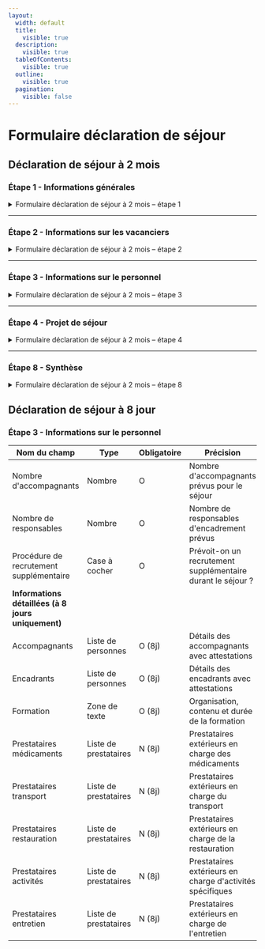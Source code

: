 ```yaml
---
layout:
  width: default
  title:
    visible: true
  description:
    visible: true
  tableOfContents:
    visible: true
  outline:
    visible: true
  pagination:
    visible: false
---
```


# Formulaire déclaration de séjour

## Déclaration de séjour à 2 mois

### Étape 1 - Informations générales

<details>

<summary>Formulaire déclaration de séjour à 2 mois – étape 1</summary>

{% include "../../.gitbook/includes/formulaire-declaration-de-sejour-etape-1.md" %}

</details>

***

### Étape 2 - Informations sur les vacanciers

<details>

<summary>Formulaire déclaration de séjour à 2 mois – étape 2</summary>

{% include "../../.gitbook/includes/formulaire-declaration-de-sejour-etape-2.md" %}

</details>

***

### Étape 3 - Informations sur le personnel

<details>

<summary>Formulaire déclaration de séjour à 2 mois – étape 3</summary>

{% include "../../.gitbook/includes/formulaire-declaration-de-sejour-etape-3.md" %}

</details>

***

### Étape 4 - Projet de séjour

<details>

<summary>Formulaire déclaration de séjour à 2 mois – étape 4</summary>

{% include "../../.gitbook/includes/formulaire-declaration-de-sejour-a-2-mois-etape-4.md" %}

</details>

***

### Étape 8 - Synthèse

<details>

<summary>Formulaire déclaration de séjour à 2 mois – étape 8</summary>

{% include "../../.gitbook/includes/formulaire-declaration-de-sejour-a-2-mois-etape-8.md" %}

</details>











## Déclaration de séjour à 8 jour

### Étape 3 - Informations sur le personnel

<table><thead><tr><th width="237.98828125">Nom du champ</th><th width="95.9296875">Type</th><th width="103.90625">Obligatoire</th><th>Précision</th></tr></thead><tbody><tr><td>Nombre d'accompagnants</td><td>Nombre</td><td>O</td><td>Nombre d'accompagnants prévus pour le séjour</td></tr><tr><td>Nombre de responsables</td><td>Nombre</td><td>O</td><td>Nombre de responsables d'encadrement prévus</td></tr><tr><td>Procédure de recrutement supplémentaire</td><td>Case à cocher</td><td>O</td><td>Prévoit-on un recrutement supplémentaire durant le séjour ?</td></tr><tr><td><strong>Informations détaillées (à 8 jours uniquement)</strong></td><td></td><td></td><td></td></tr><tr><td>Accompagnants</td><td>Liste de personnes</td><td>O (8j)</td><td>Détails des accompagnants avec attestations</td></tr><tr><td>Encadrants</td><td>Liste de personnes</td><td>O (8j)</td><td>Détails des encadrants avec attestations</td></tr><tr><td>Formation</td><td>Zone de texte</td><td>O (8j)</td><td>Organisation, contenu et durée de la formation</td></tr><tr><td>Prestataires médicaments</td><td>Liste de prestataires</td><td>N (8j)</td><td>Prestataires extérieurs en charge des médicaments</td></tr><tr><td>Prestataires transport</td><td>Liste de prestataires</td><td>N (8j)</td><td>Prestataires extérieurs en charge du transport</td></tr><tr><td>Prestataires restauration</td><td>Liste de prestataires</td><td>N (8j)</td><td>Prestataires extérieurs en charge de la restauration</td></tr><tr><td>Prestataires activités</td><td>Liste de prestataires</td><td>N (8j)</td><td>Prestataires extérieurs en charge d'activités spécifiques</td></tr><tr><td>Prestataires entretien</td><td>Liste de prestataires</td><td>N (8j)</td><td>Prestataires extérieurs en charge de l'entretien</td></tr></tbody></table>
